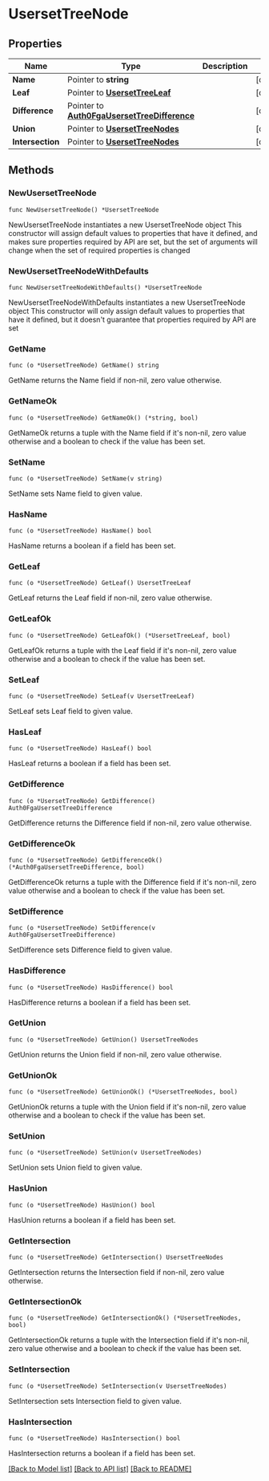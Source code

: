 # UsersetTreeNode

## Properties

Name | Type | Description | Notes
------------ | ------------- | ------------- | -------------
**Name** | Pointer to **string** |  | [optional] 
**Leaf** | Pointer to [**UsersetTreeLeaf**](UsersetTreeLeaf.md) |  | [optional] 
**Difference** | Pointer to [**Auth0FgaUsersetTreeDifference**](Auth0FgaUsersetTreeDifference.md) |  | [optional] 
**Union** | Pointer to [**UsersetTreeNodes**](UsersetTreeNodes.md) |  | [optional] 
**Intersection** | Pointer to [**UsersetTreeNodes**](UsersetTreeNodes.md) |  | [optional] 

## Methods

### NewUsersetTreeNode

`func NewUsersetTreeNode() *UsersetTreeNode`

NewUsersetTreeNode instantiates a new UsersetTreeNode object
This constructor will assign default values to properties that have it defined,
and makes sure properties required by API are set, but the set of arguments
will change when the set of required properties is changed

### NewUsersetTreeNodeWithDefaults

`func NewUsersetTreeNodeWithDefaults() *UsersetTreeNode`

NewUsersetTreeNodeWithDefaults instantiates a new UsersetTreeNode object
This constructor will only assign default values to properties that have it defined,
but it doesn't guarantee that properties required by API are set

### GetName

`func (o *UsersetTreeNode) GetName() string`

GetName returns the Name field if non-nil, zero value otherwise.

### GetNameOk

`func (o *UsersetTreeNode) GetNameOk() (*string, bool)`

GetNameOk returns a tuple with the Name field if it's non-nil, zero value otherwise
and a boolean to check if the value has been set.

### SetName

`func (o *UsersetTreeNode) SetName(v string)`

SetName sets Name field to given value.

### HasName

`func (o *UsersetTreeNode) HasName() bool`

HasName returns a boolean if a field has been set.

### GetLeaf

`func (o *UsersetTreeNode) GetLeaf() UsersetTreeLeaf`

GetLeaf returns the Leaf field if non-nil, zero value otherwise.

### GetLeafOk

`func (o *UsersetTreeNode) GetLeafOk() (*UsersetTreeLeaf, bool)`

GetLeafOk returns a tuple with the Leaf field if it's non-nil, zero value otherwise
and a boolean to check if the value has been set.

### SetLeaf

`func (o *UsersetTreeNode) SetLeaf(v UsersetTreeLeaf)`

SetLeaf sets Leaf field to given value.

### HasLeaf

`func (o *UsersetTreeNode) HasLeaf() bool`

HasLeaf returns a boolean if a field has been set.

### GetDifference

`func (o *UsersetTreeNode) GetDifference() Auth0FgaUsersetTreeDifference`

GetDifference returns the Difference field if non-nil, zero value otherwise.

### GetDifferenceOk

`func (o *UsersetTreeNode) GetDifferenceOk() (*Auth0FgaUsersetTreeDifference, bool)`

GetDifferenceOk returns a tuple with the Difference field if it's non-nil, zero value otherwise
and a boolean to check if the value has been set.

### SetDifference

`func (o *UsersetTreeNode) SetDifference(v Auth0FgaUsersetTreeDifference)`

SetDifference sets Difference field to given value.

### HasDifference

`func (o *UsersetTreeNode) HasDifference() bool`

HasDifference returns a boolean if a field has been set.

### GetUnion

`func (o *UsersetTreeNode) GetUnion() UsersetTreeNodes`

GetUnion returns the Union field if non-nil, zero value otherwise.

### GetUnionOk

`func (o *UsersetTreeNode) GetUnionOk() (*UsersetTreeNodes, bool)`

GetUnionOk returns a tuple with the Union field if it's non-nil, zero value otherwise
and a boolean to check if the value has been set.

### SetUnion

`func (o *UsersetTreeNode) SetUnion(v UsersetTreeNodes)`

SetUnion sets Union field to given value.

### HasUnion

`func (o *UsersetTreeNode) HasUnion() bool`

HasUnion returns a boolean if a field has been set.

### GetIntersection

`func (o *UsersetTreeNode) GetIntersection() UsersetTreeNodes`

GetIntersection returns the Intersection field if non-nil, zero value otherwise.

### GetIntersectionOk

`func (o *UsersetTreeNode) GetIntersectionOk() (*UsersetTreeNodes, bool)`

GetIntersectionOk returns a tuple with the Intersection field if it's non-nil, zero value otherwise
and a boolean to check if the value has been set.

### SetIntersection

`func (o *UsersetTreeNode) SetIntersection(v UsersetTreeNodes)`

SetIntersection sets Intersection field to given value.

### HasIntersection

`func (o *UsersetTreeNode) HasIntersection() bool`

HasIntersection returns a boolean if a field has been set.


[[Back to Model list]](../README.md#documentation-for-models) [[Back to API list]](../README.md#documentation-for-api-endpoints) [[Back to README]](../README.md)


